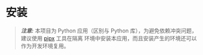 # 安装

> **_注意:_** 本项目为 Python 应用（区别与 Python 库），为避免依赖冲突问题， 建议使用 [pipx](https://github.com/pypa/pipx) 工具在隔离 环境中安装本应用，而且安装产生的环境还可以作为开发环境复用。
